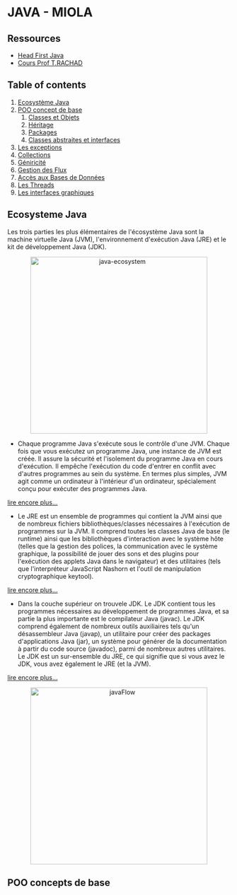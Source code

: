 # JAVA - MIOLA

## Ressources

- [Head First Java](https://www.amazon.com/Head-First-Java-Kathy-Sierra/dp/0596009208)
- [Cours Prof T.RACHAD]()

## Table of contents

1. [Ecosystème Java]()
2. [POO concept de base](#introduction)
   1. [Classes et Objets]()
   2. [Héritage]()
   3. [Packages]()
   4. [Classes abstraites et interfaces]()
3. [Les exceptions]()
4. [Collections](#paragraph1)
5. [Géniricité]()
6. [Gestion des Flux]()
7. [Accès aux Bases de Données](#paragraph2)
8. [Les Threads]()
9. [Les interfaces graphiques]()

## Ecosysteme Java

Les trois parties les plus élémentaires de l'écosystème Java sont la machine virtuelle Java (JVM), l'environnement d'exécution Java (JRE) et le kit de développement Java (JDK).

<p align="center">
  <img src="https://s3.shunyafoundation.com/s3/1578452c3f66d8fd0d04d5d195328ae1359d8caa/jdk-jvm.png" alt="java-ecosystem"  width=400 />
</p>

- Chaque programme Java s'exécute sous le contrôle d'une JVM. Chaque fois que vous exécutez un programme Java, une instance de JVM est créée. Il assure la sécurité et l'isolement du programme Java en cours d'exécution. Il empêche l'exécution du code d'entrer en conflit avec d'autres programmes au sein du système. En termes plus simples, JVM agit comme un ordinateur à l'intérieur d'un ordinateur, spécialement conçu pour exécuter des programmes Java.

[lire encore plus...](https://www.javatpoint.com/jvm-java-virtual-machine)

- Le JRE est un ensemble de programmes qui contient la JVM ainsi que de nombreux fichiers bibliothèques/classes nécessaires à l'exécution de programmes sur la JVM. Il comprend toutes les classes Java de base (le runtime) ainsi que les bibliothèques d'interaction avec le système hôte (telles que la gestion des polices, la communication avec le système graphique, la possibilité de jouer des sons et des plugins pour l'exécution des applets Java dans le navigateur) et des utilitaires (tels que l'interpréteur JavaScript Nashorn et l'outil de manipulation cryptographique keytool).

[lire encore plus...](https://www.ibm.com/cloud/learn/jre)

- Dans la couche supérieur on trouvele JDK. Le JDK contient tous les programmes nécessaires au développement de programmes Java, et sa partie la plus importante est le compilateur Java (javac). Le JDK comprend également de nombreux outils auxiliaires tels qu'un désassembleur Java (javap), un utilitaire pour créer des packages d'applications Java (jar), un système pour générer de la documentation à partir du code source (javadoc), parmi de nombreux autres utilitaires. Le JDK est un sur-ensemble du JRE, ce qui signifie que si vous avez le JDK, vous avez également le JRE (et la JVM).

[lire encore plus...](https://www.geeksforgeeks.org/jdk-in-java/)

<p align="center">
  <img src="https://static.packt-cdn.com/products/9781789801736/graphics/C09581_01_02.jpg" alt="javaFlow"  width=400 />
</p>

## POO concepts de base

